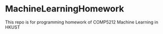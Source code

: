 # MachineLearningHomework
This repo is for programming homework of COMP5212 Machine Learning in HKUST
